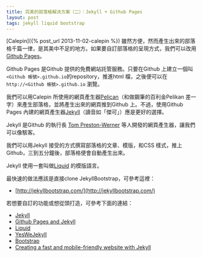 ```yaml
---
title: 完美的部落格解決方案（二）：Jekyll + Github Pages
layout: post
tags: jekyll liquid bootstrap
---
```


<!-- problems of calepin-->

[Calepin]({% post_url 2013-11-02-calepin %}) 雖然方便，然而產生出來的部落格千篇一律，是其美中不足的地方。如果要自訂部落格的呈現方式，我們可以改用[Github Pages](http://pages.github.com)。

Github Pages 是Github 提供的免費網站託管服務。只要在Github 上建立一個叫`<Github 帳號>.github.io`的repository，推進html 檔，之後便可以在`http://<Github 帳號>.github.io` 瀏覽。

我們可以用Calepin 所使用的網頁產生器[Pelican](http://pelican.readthedocs.org/en/3.3.0/)（和做鋼筆的百利金Pelikan 差一字）來產生部落格，並將產生出來的網頁推到Github 上。不過，使用Github Pages 內建的網頁產生器[Jekyll](http://jekyllrb.com)（讀音如「傑可」）應是更好的選擇。

Jekyll 是Github 的執行長 [Tom Preston-Werner](http://tom.preston-werner.com) 等人開發的網頁產生器，讓我們可以像駭客。

我們可以用Jekyll 接受的方式撰寫部落格的文章、模版，和CSS 樣式，推上Github，三到五分鐘後，部落格便會自動產生出來。

Jekyll 使用一套叫做[Liquid]() 的模版語言。

<!-- Jekyll -->
最快速的做法應該是直接clone JekyllBootstrap，可參考這裡：

<!-- Liquid -->

- [http://jekyllbootstrap.com/](http://jekyllbootstrap.com/)

<!-- code -->

<!-- images -->


若想要自訂的功能或想從頭打造，可參考下面的連結：

- [Jekyll](http://jekyllrb.com/docs/home/)
- [Github Pages and Jekyll](https://help.github.com/articles/using-jekyll-with-pages)
- [Liquid](https://github.com/Shopify/liquid/wiki/Liquid-for-Designers)
- [YesWeJekyll](http://yeswejekyll.com)
- [Bootstrap](http://getbootstrap.com)
- [Creating a fast and mobile-friendly website with Jekyll](http://nicolashery.com/fast-mobile-friendly-website-with-jekyll/)
